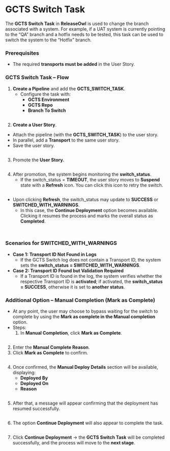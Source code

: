 # GCTS Switch Task

The **GCTS Switch Task** in **ReleaseOwl** is used to change the branch associated with a system. For example, if a UAT system is currently pointing to the “QA” branch and a hotfix needs to be tested, this task can be used to switch the system to the “Hotfix” branch.

### Prerequisites

* The required **transports must be added** in the User Story.

### GCTS Switch Task – Flow

1. **Create a Pipeline** and add the **GCTS\_SWITCH\_TASK**.
   * Configure the task with:
     * **GCTS Environment**
     * **GCTS Repo**
     * **Branch To Switch**

<figure><img src="../../../.gitbook/assets/image (4) (1) (1).png" alt=""><figcaption></figcaption></figure>



2. **Create a User Story**.

* Attach the pipeline (with the **GCTS\_SWITCH\_TASK**) to the user story.
* In parallel, add a **Transport** to the same user story.
* Save the user story.

<figure><img src="../../../.gitbook/assets/image (2) (1) (1) (1) (1).png" alt=""><figcaption></figcaption></figure>

3. Promote the **User Story.**

<figure><img src="../../../.gitbook/assets/image (1) (1) (1) (1) (1).png" alt=""><figcaption></figcaption></figure>



4. After promotion, the system begins monitoring the **switch\_status**.
   * If the switch\_status = **TIMEOUT**, the user story moves to **Suspend** state with a **Refresh** icon. You can click this icon to retry the switch.

<figure><img src="../../../.gitbook/assets/image (4) (1) (1) (1).png" alt=""><figcaption></figcaption></figure>

* Upon clicking **Refresh**, the switch\_status may update to **SUCCESS** or **SWITCHED\_WITH\_WARNINGS**.
  * In this case, the **Continue Deployment** option becomes available. Clicking it resumes the process and marks the overall status as **Completed**.

<figure><img src="../../../.gitbook/assets/image (5) (1).png" alt=""><figcaption></figcaption></figure>

<figure><img src="../../../.gitbook/assets/image (7) (1).png" alt=""><figcaption></figcaption></figure>

### Scenarios for SWITCHED\_WITH\_WARNINGS

* **Case 1: Transport ID Not Found in Logs**
  * If the GCTS Switch log does not contain a Transport ID, the system sets the **switch\_status = SWITCHED\_WITH\_WARNINGS**.
* **Case 2: Transport ID Found but Validation Required**
  * If a Transport ID is found in the log, the system verifies whether the respective Transport ID is **activated**; if activated, the **switch\_status = SUCCESS**, otherwise it is set to **another status**.

### Additional Option – Manual Completion (Mark as Complete)

* At any point, the user may choose to bypass waiting for the switch to complete by using the **Mark as complete in the Manual completion** option.
* Steps:
  1. In **Manual Completion**, click **Mark as Complete**.

<figure><img src="../../../.gitbook/assets/image (1540).png" alt=""><figcaption></figcaption></figure>

2. Enter the **Manual Complete Reason**.
3. Click **Mark as Complete** to confirm.

<figure><img src="../../../.gitbook/assets/image (10) (1).png" alt=""><figcaption></figcaption></figure>

4. Once confirmed, the **Manual Deploy Details** section will be available, displaying:
   * **Deployed By**
   * **Deployed On**
   * **Reason**

<figure><img src="../../../.gitbook/assets/image (13) (1).png" alt=""><figcaption></figcaption></figure>

5. After that, a message will appear confirming that the deployment has resumed successfully.&#x20;

<figure><img src="../../../.gitbook/assets/image (17) (1).png" alt=""><figcaption></figcaption></figure>

6. The option **Continue Deployment** will also appear to complete the task.

<figure><img src="../../../.gitbook/assets/image (15) (1).png" alt=""><figcaption></figcaption></figure>

7. Click **Continue Deployment** → the **GCTS Switch Task** will be completed successfully, and the process will move to the **next stage**.

<figure><img src="../../../.gitbook/assets/image (16) (1).png" alt=""><figcaption></figcaption></figure>
